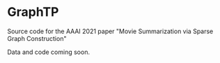 # GraphTP
Source code for the AAAI 2021 paper "Movie Summarization via Sparse Graph Construction"

Data and code coming soon.
